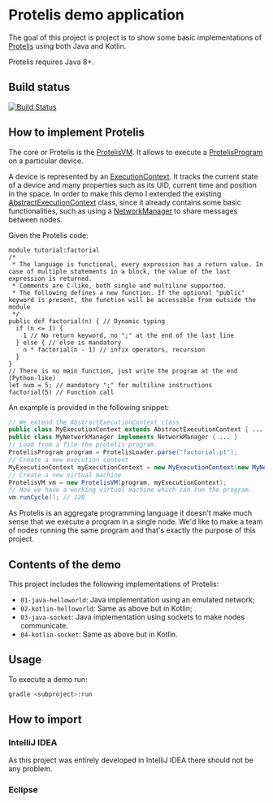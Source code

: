 # Protelis demo application

The goal of this project is project is to show some basic implementations of [Protelis](https://github.com/Protelis/Protelis)
using both Java and Kotlin.

Protelis requires Java 8+.

## Build status
[![Build Status](https://travis-ci.org/lippo97/Protelis-Demo.svg?branch=master)](https://travis-ci.org/lippo97/Protelis-Demo)

## How to implement Protelis

The core or Protelis is the [ProtelisVM](https://static.javadoc.io/org.protelis/protelis/12.0.0/org/protelis/vm/ProtelisVM.html).
It allows to execute a [ProtelisProgram](https://static.javadoc.io/org.protelis/protelis/12.0.0/org/protelis/vm/ProtelisProgram.html)
on a particular device.

A device is represented by an [ExecutionContext](https://static.javadoc.io/org.protelis/protelis/12.0.0/org/protelis/vm/ExecutionContext.html).
It tracks the current state of a device and many properties such as its UID, current time and position in the space. In order to make this demo I extended the existing
[AbstractExecutionContext](https://static.javadoc.io/org.protelis/protelis/12.0.0/org/protelis/vm/impl/AbstractExecutionContext.html)
class, since it already contains some basic functionalities, such as using a
[NetworkManager](https://static.javadoc.io/org.protelis/protelis/12.0.0/org/protelis/vm/NetworkManager.html) to share messages between nodes.

Given the Protelis code:

```protelis
module tutorial:factorial
/*
 * The language is functional, every expression has a return value. In case of multiple statements in a block, the value of the last expression is returned.
 * Comments are C-like, both single and multiline supported.
 * The following defines a new function. If the optional "public" keyword is present, the function will be accessible from outside the module
 */
public def factorial(n) { // Dynamic typing
  if (n <= 1) { 
    1 // No return keyword, no ";" at the end of the last line
  } else { // else is mandatory
    n * factorial(n - 1) // infix operators, recursion
  } 
}
// There is no main function, just write the program at the end (Python-like)
let num = 5; // mandatory ";" for multiline instructions
factorial(5) // Function call

```

An example is provided in the following snippet:


```java
// We extend the AbstractExecutionContext class
public class MyExecutionContext extends AbstractExecutionContext { ... }
public class MyNetworkManager implements NetworkManager { ... }
// Load from a file the protelis program.
ProtelisProgram program = ProtelisLoader.parse("factorial.pt");
// Create a new execution context
MyExecutionContext myExecutionContext = new MyExecutionContext(new MyNetworkManager());
// Create a new virtual machine
ProtelisVM vm = new ProtelisVM(program, myExecutionContext);
// Now we have a working virtual machine which can run the program.
vm.runCycle(); // 120
```

As Protelis is an aggregate programming language it doesn't make much sense that we execute a program in a single node.
We'd like to make a team of nodes running the same program and that's exactly the purpose of this project.

## Contents of the demo

This project includes the following implementations of Protelis:

- `01-java-helloworld`: Java implementation using an emulated network;
- `02-kotlin-helloworld`: Same as above but in Kotlin;
- `03-java-socket`: Java implementation using sockets to make nodes communicate.
- `04-kotlin-socket`: Same as above but in Kotlin.

## Usage

To execute a demo run:

```bash
gradle <subproject>:run
```

## How to import

### IntelliJ IDEA

As this project was entirely developed in IntelliJ IDEA there should not be any problem.

### Eclipse

[TODO]: IDK 